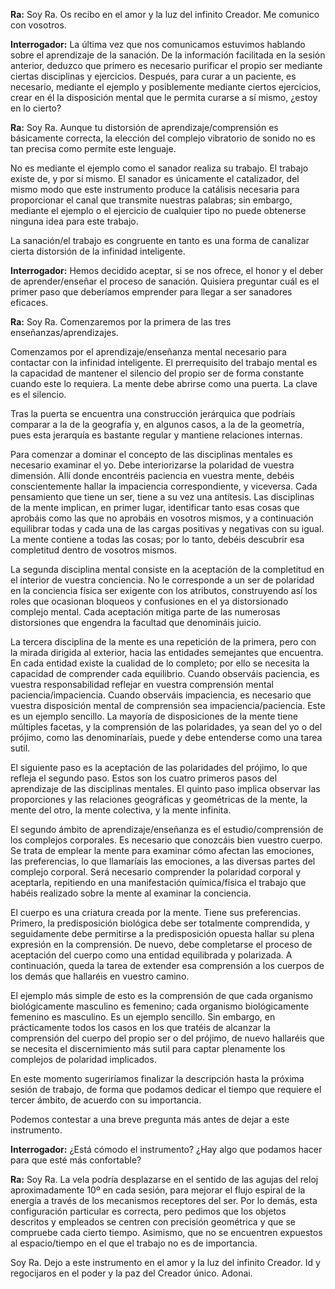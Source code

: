 <p><strong>Ra:</strong> Soy Ra. Os recibo en el amor y la luz del infinito Creador. Me comunico con vosotros.</p>
<p><strong>Interrogador:</strong> La última vez que nos comunicamos estuvimos hablando sobre el aprendizaje de la sanación. De la información facilitada en la sesión anterior, deduzco que primero es necesario purificar el propio ser mediante ciertas disciplinas y ejercicios. Después, para curar a un paciente, es necesario, mediante el ejemplo y posiblemente mediante ciertos ejercicios, crear en él la disposición mental que le permita curarse a sí mismo, ¿estoy en lo cierto?</p>
<p><strong>Ra:</strong> Soy Ra. Aunque tu distorsión de aprendizaje/comprensión es básicamente correcta, la elección del complejo vibratorio de sonido no es tan precisa como permite este lenguaje.</p>
<p>No es mediante el ejemplo como el sanador realiza su trabajo. El trabajo existe de, y por sí mismo. El sanador es únicamente el catalizador, del mismo modo que este instrumento produce la catálisis necesaria para proporcionar el canal que transmite nuestras palabras; sin embargo, mediante el ejemplo o el ejercicio de cualquier tipo no puede obtenerse ninguna idea para este trabajo.</p>
<p>La sanación/el trabajo es congruente en tanto es una forma de canalizar cierta distorsión de la infinidad inteligente.</p>
<p><strong>Interrogador:</strong> Hemos decidido aceptar, si se nos ofrece, el honor y el deber de aprender/enseñar el proceso de sanación. Quisiera preguntar cuál es el primer paso que deberíamos emprender para llegar a ser sanadores eficaces.</p>
<p><strong>Ra:</strong> Soy Ra. Comenzaremos por la primera de las tres enseñanzas/aprendizajes.</p>
<p>Comenzamos por el aprendizaje/enseñanza mental necesario para contactar con la infinidad inteligente. El prerrequisito del trabajo mental es la capacidad de mantener el silencio del propio ser de forma constante cuando este lo requiera. La mente debe abrirse como una puerta. La clave es el silencio.</p>
<p>Tras la puerta se encuentra una construcción jerárquica que podríais comparar a la de la geografía y, en algunos casos, a la de la geometría, pues esta jerarquía es bastante regular y mantiene relaciones internas.</p>
<p>Para comenzar a dominar el concepto de las disciplinas mentales es necesario examinar el yo. Debe interiorizarse la polaridad de vuestra dimensión. Allí donde encontréis paciencia en vuestra mente, debéis conscientemente hallar la impaciencia correspondiente, y viceversa. Cada pensamiento que tiene un ser, tiene a su vez una antítesis. Las disciplinas de la mente implican, en primer lugar, identificar tanto esas cosas que aprobáis como las que no aprobáis en vosotros mismos, y a continuación equilibrar todas y cada una de las cargas positivas y negativas con su igual. La mente contiene a todas las cosas; por lo tanto, debéis descubrir esa completitud dentro de vosotros mismos.</p>
<p>La segunda disciplina mental consiste en la aceptación de la completitud en el interior de vuestra conciencia. No le corresponde a un ser de polaridad en la conciencia física ser exigente con los atributos, construyendo así los roles que ocasionan bloqueos y confusiones en el ya distorsionado complejo mental. Cada aceptación mitiga parte de las numerosas distorsiones que engendra la facultad que denomináis juicio.</p>
<p>La tercera disciplina de la mente es una repetición de la primera, pero con la mirada dirigida al exterior, hacia las entidades semejantes que encuentra. En cada entidad existe la cualidad de lo completo; por ello se necesita la capacidad de comprender cada equilibrio. Cuando observáis paciencia, es vuestra responsabilidad reflejar en vuestra comprensión mental paciencia/impaciencia. Cuando observáis impaciencia, es necesario que vuestra disposición mental de comprensión sea impaciencia/paciencia. Este es un ejemplo sencillo. La mayoría de disposiciones de la mente tiene múltiples facetas, y la comprensión de las polaridades, ya sean del yo o del prójimo, como las denominaríais, puede y debe entenderse como una tarea sutil.</p>
<p>El siguiente paso es la aceptación de las polaridades del prójimo, lo que refleja el segundo paso. Estos son los cuatro primeros pasos del aprendizaje de las disciplinas mentales. El quinto paso implica observar las proporciones y las relaciones geográficas y geométricas de la mente, la mente del otro, la mente colectiva, y la mente infinita.</p>
<p>El segundo ámbito de aprendizaje/enseñanza es el estudio/comprensión de los complejos corporales. Es necesario que conozcáis bien vuestro cuerpo. Se trata de emplear la mente para examinar cómo afectan las emociones, las preferencias, lo que llamaríais las emociones, a las diversas partes del complejo corporal. Será necesario comprender la polaridad corporal y aceptarla, repitiendo en una manifestación química/física el trabajo que habéis realizado sobre la mente al examinar la conciencia.</p>
<p>El cuerpo es una criatura creada por la mente. Tiene sus preferencias. Primero, la predisposición biológica debe ser totalmente comprendida, y seguidamente debe permitirse a la predisposición opuesta hallar su plena expresión en la comprensión. De nuevo, debe completarse el proceso de aceptación del cuerpo como una entidad equilibrada y polarizada. A continuación, queda la tarea de extender esa comprensión a los cuerpos de los demás que hallaréis en vuestro camino.</p>
<p>El ejemplo más simple de esto es la comprensión de que cada organismo biológicamente masculino es femenino; cada organismo biológicamente femenino es masculino. Es un ejemplo sencillo. Sin embargo, en prácticamente todos los casos en los que tratéis de alcanzar la comprensión del cuerpo del propio ser o del prójimo, de nuevo hallaréis que se necesita el discernimiento más sutil para captar plenamente los complejos de polaridad implicados.</p>
<p>En este momento sugeriríamos finalizar la descripción hasta la próxima sesión de trabajo, de forma que podamos dedicar el tiempo que requiere el tercer ámbito, de acuerdo con su importancia.</p>
<p>Podemos contestar a una breve pregunta más antes de dejar a este instrumento.</p>
<p><strong>Interrogador:</strong> ¿Está cómodo el instrumento? ¿Hay algo que podamos hacer para que esté más confortable?</p>
<p><strong>Ra:</strong> Soy Ra. La vela podría desplazarse en el sentido de las agujas del reloj aproximadamente 10º en cada sesión, para mejorar el flujo espiral de la energía a través de los mecanismos receptores del ser. Por lo demás, esta configuración particular es correcta, pero pedimos que los objetos descritos y empleados se centren con precisión geométrica y que se compruebe cada cierto tiempo. Asimismo, que no se encuentren expuestos al espacio/tiempo en el que el trabajo no es de importancia.</p>
<p>Soy Ra. Dejo a este instrumento en el amor y la luz del infinito Creador. Id y regocijaros en el poder y la paz del Creador único. Adonai.</p>